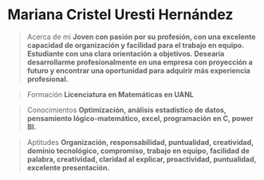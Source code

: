 # Mariana Cristel Uresti Hernández

> Acerca de mí
**Joven con pasión por su profesión, con una excelente capacidad de organización y facilidad para el trabajo en equipo. Estudiante con una clara orientación a objetivos. Desearía desarrollarme profesionalmente en una empresa con proyección a futuro y encontrar una oportunidad para adquirir más experiencia profesional.**

> Formación
**Licenciatura en Matemáticas en UANL**

> Conocimientos
**Optimización, análisis estadístico de datos, pensamiento lógico-matemático, excel, programación en C, power BI.**

> Aptitudes
**Organización, responsabilidad, puntualidad, creatividad, dominio tecnológico, compromiso, trabajo en equipo, facilidad de palabra, creatividad, claridad al explicar, proactividad, puntualidad, excelente presentación.**